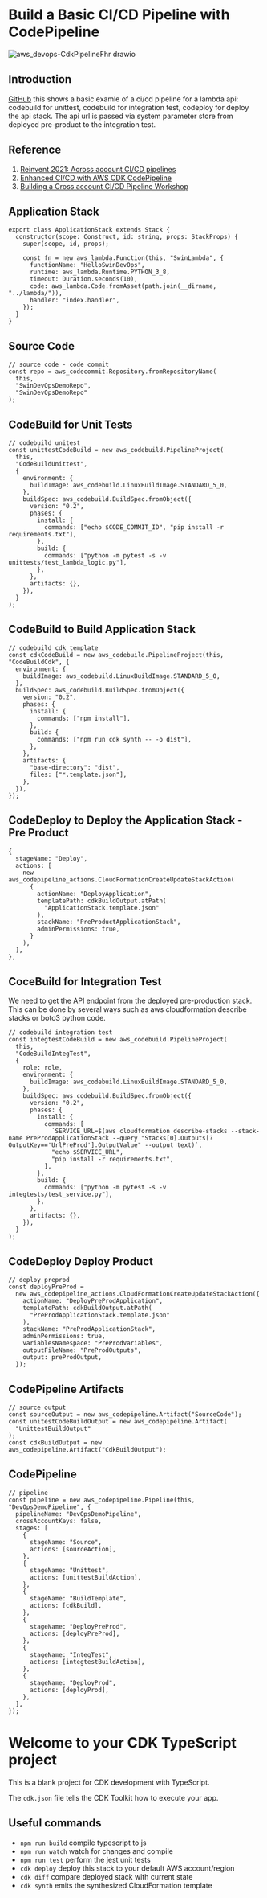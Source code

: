 # Build a Basic CI/CD Pipeline with CodePipeline

![aws_devops-CdkPipelineFhr drawio](https://user-images.githubusercontent.com/20411077/176831848-b72a6d3c-8958-496c-a0ad-151f10a96c9d.png)

## Introduction

[GitHub](https://github.com/entest-hai/cicd-integration-test) this shows a basic examle of a ci/cd pipeline for a lambda api: codebuild for unittest, codebuild for integration test, codeploy for deploy the api stack. The api url is passed via system parameter store from deployed pre-product to the integration test.

## Reference

1. [Reinvent 2021: Across account CI/CD pipelines](https://www.youtube.com/watch?v=AF-pSRSGNks)
2. [Enhanced CI/CD with AWS CDK CodePipeline](https://www.youtube.com/watch?v=1ps0Wh19MHQ)
3. [Building a Cross account CI/CD Pipeline Workshop](https://catalog.us-east-1.prod.workshops.aws/workshops/00bc829e-fd7c-4204-9da1-faea3cf8bd88/en-US)

## Application Stack

```tsx
export class ApplicationStack extends Stack {
  constructor(scope: Construct, id: string, props: StackProps) {
    super(scope, id, props);

    const fn = new aws_lambda.Function(this, "SwinLambda", {
      functionName: "HelloSwinDevOps",
      runtime: aws_lambda.Runtime.PYTHON_3_8,
      timeout: Duration.seconds(10),
      code: aws_lambda.Code.fromAsset(path.join(__dirname, "../lambda/")),
      handler: "index.handler",
    });
  }
}
```

## Source Code

```tsx
// source code - code commit
const repo = aws_codecommit.Repository.fromRepositoryName(
  this,
  "SwinDevOpsDemoRepo",
  "SwinDevOpsDemoRepo"
);
```

## CodeBuild for Unit Tests

```tsx
// codebuild unitest
const unittestCodeBuild = new aws_codebuild.PipelineProject(
  this,
  "CodeBuildUnittest",
  {
    environment: {
      buildImage: aws_codebuild.LinuxBuildImage.STANDARD_5_0,
    },
    buildSpec: aws_codebuild.BuildSpec.fromObject({
      version: "0.2",
      phases: {
        install: {
          commands: ["echo $CODE_COMMIT_ID", "pip install -r requirements.txt"],
        },
        build: {
          commands: ["python -m pytest -s -v unittests/test_lambda_logic.py"],
        },
      },
      artifacts: {},
    }),
  }
);
```

## CodeBuild to Build Application Stack

```tsx
// codebuild cdk template
const cdkCodeBuild = new aws_codebuild.PipelineProject(this, "CodeBuildCdk", {
  environment: {
    buildImage: aws_codebuild.LinuxBuildImage.STANDARD_5_0,
  },
  buildSpec: aws_codebuild.BuildSpec.fromObject({
    version: "0.2",
    phases: {
      install: {
        commands: ["npm install"],
      },
      build: {
        commands: ["npm run cdk synth -- -o dist"],
      },
    },
    artifacts: {
      "base-directory": "dist",
      files: ["*.template.json"],
    },
  }),
});
```

## CodeDeploy to Deploy the Application Stack - Pre Product

```tsx
{
  stageName: "Deploy",
  actions: [
    new aws_codepipeline_actions.CloudFormationCreateUpdateStackAction(
      {
        actionName: "DeployApplication",
        templatePath: cdkBuildOutput.atPath(
          "ApplicationStack.template.json"
        ),
        stackName: "PreProductApplicationStack",
        adminPermissions: true,
      }
    ),
  ],
},
```

## CoceBuild for Integration Test

We need to get the API endpoint from the deployed pre-production stack. This can be done by several ways such as aws cloudformation describe stacks or boto3 python code.

```tsx
// codebuild integration test
const integtestCodeBuild = new aws_codebuild.PipelineProject(
  this,
  "CodeBuildIntegTest",
  {
    role: role,
    environment: {
      buildImage: aws_codebuild.LinuxBuildImage.STANDARD_5_0,
    },
    buildSpec: aws_codebuild.BuildSpec.fromObject({
      version: "0.2",
      phases: {
        install: {
          commands: [
            `SERVICE_URL=$(aws cloudformation describe-stacks --stack-name PreProdApplicationStack --query "Stacks[0].Outputs[?OutputKey=='UrlPreProd'].OutputValue" --output text)`,
            "echo $SERVICE_URL",
            "pip install -r requirements.txt",
          ],
        },
        build: {
          commands: ["python -m pytest -s -v integtests/test_service.py"],
        },
      },
      artifacts: {},
    }),
  }
);
```

## CodeDeploy Deploy Product

```tsx
// deploy preprod
const deployPreProd =
  new aws_codepipeline_actions.CloudFormationCreateUpdateStackAction({
    actionName: "DeployPreProdApplication",
    templatePath: cdkBuildOutput.atPath(
      "PreProdApplicationStack.template.json"
    ),
    stackName: "PreProdApplicationStack",
    adminPermissions: true,
    variablesNamespace: "PreProdVariables",
    outputFileName: "PreProdOutputs",
    output: preProdOutput,
  });
```

## CodePipeline Artifacts

```tsx
// source output
const sourceOutput = new aws_codepipeline.Artifact("SourceCode");
const unitestCodeBuildOutput = new aws_codepipeline.Artifact(
  "UnittestBuildOutput"
);
const cdkBuildOutput = new aws_codepipeline.Artifact("CdkBuildOutput");
```

## CodePipeline

```tsx
// pipeline
const pipeline = new aws_codepipeline.Pipeline(this, "DevOpsDemoPipeline", {
  pipelineName: "DevOpsDemoPipeline",
  crossAccountKeys: false,
  stages: [
    {
      stageName: "Source",
      actions: [sourceAction],
    },
    {
      stageName: "Unittest",
      actions: [unittestBuildAction],
    },
    {
      stageName: "BuildTemplate",
      actions: [cdkBuild],
    },
    {
      stageName: "DeployPreProd",
      actions: [deployPreProd],
    },
    {
      stageName: "IntegTest",
      actions: [integtestBuildAction],
    },
    {
      stageName: "DeployProd",
      actions: [deployProd],
    },
  ],
});
```

# Welcome to your CDK TypeScript project

This is a blank project for CDK development with TypeScript.

The `cdk.json` file tells the CDK Toolkit how to execute your app.

## Useful commands

- `npm run build` compile typescript to js
- `npm run watch` watch for changes and compile
- `npm run test` perform the jest unit tests
- `cdk deploy` deploy this stack to your default AWS account/region
- `cdk diff` compare deployed stack with current state
- `cdk synth` emits the synthesized CloudFormation template
